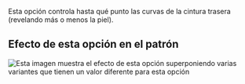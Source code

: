 Esta opción controla hasta qué punto las curvas de la cintura trasera (revelando más o menos la piel).

## Efecto de esta opción en el patrón

![Esta imagen muestra el efecto de esta opción superponiendo varias variantes que tienen un valor diferente para esta opción](ursula_backdip_sample.svg "Efecto de esta opción en el patrón")
